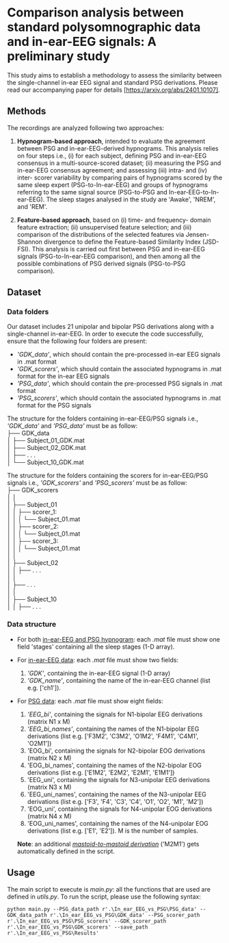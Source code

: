 # Comparison analysis between standard polysomnographic data and in-ear-EEG signals: A preliminary study
This study aims to establish a methodology to assess the similarity between the single-channel in-ear EEG signal and standard PSG derivations. Please read our accompanying paper for details [https://arxiv.org/abs/2401.10107].


## Methods
The recordings are analyzed following two approaches:

1. **Hypnogram-based approach**, intended to evaluate the agreement between PSG and in-ear-EEG-derived hypnograms. This analysis relies on four steps i.e., (i) for each subject, defining PSG and in-ear-EEG consensus in a multi-source-scored dataset; (ii) measuring the PSG and in-ear-EEG consensus agreement; and assessing (iii) intra- and (iv) inter- scorer variability by comparing pairs of hypnograms scored by the same sleep expert (PSG-to-In-ear-EEG) and groups of hypnograms referring to the same signal source (PSG-to-PSG and In-ear-EEG-to-In-ear-EEG). The sleep stages analysed in the study are 'Awake', 'NREM', and 'REM'.

3. **Feature-based approach**, based on (i) time- and frequency- domain feature extraction; (ii) unsupervised feature selection; and (iii) comparison of the distributions of the selected features via Jensen-Shannon divergence to define the Feature-based Similarity Index (JSD-FSI). This analysis is carried out first between PSG and in-ear-EEG signals (PSG-to-In-ear-EEG comparison), and then among all the possible combinations of PSG derived signals (PSG-to-PSG comparison).



## Dataset
### Data folders
Our dataset includes 21 unipolar and bipolar PSG derivations along with a single-channel in-ear-EEG.
In order to execute the code successfully, ensure that the following four folders are present:
* *'GDK_data'*, which should contain the pre-processed in-ear EEG signals in .mat format
* *'GDK_scorers'*, which should contain the associated hypnograms in .mat format for the in-ear EEG signals
* *'PSG_data'*, which should contain the pre-processed PSG signals in .mat format
* *'PSG_scorers'*, which should contain the associated hypnograms in .mat format for the PSG signals

The structure for the folders containing in-ear-EEG/PSG signals i.e., *'GDK_data'* and *'PSG_data'* must be as follow:  
├── GDK_data  
│ ├── Subject_01_GDK.mat  
│ ├── Subject_02_GDK.mat  
│ ├──   . . .   
│ └──  Subject_10_GDK.mat

The structure for the folders containing the scorers for in-ear-EEG/PSG signals i.e., *'GDK_scorers'* and *'PSG_scorers'* must be as follow:  
├── GDK_scorers  
│ │  
│ ├── Subject_01  
│ │ ├── scorer_1:  
│ │ │ └── Subject_01.mat  
│ │ ├── scorer_2:  
│ │ │ └── Subject_01.mat  
│ │ ├── scorer_3:  
│ │ │ └── Subject_01.mat  
│ │  
│ ├── Subject_02  
│ │ ├──  . . .   
│ │  
│ ├──  . . .   
│ │  
│ ├── Subject_10  
│ │ ├──  . . . 


### Data structure
- For both <ins>in-ear-EEG and PSG hypnogram</ins>: each *.mat* file must show one field 'stages' containing all the sleep stages (1-D array).
  
- For <ins>in-ear-EEG data</ins>: each *.mat* file must show two fields:
  1. *'GDK'*, containing the in-ear-EEG signal (1-D array)
  2. *'GDK_name'*, containing the name of the in-ear-EEG channel (list e.g. ['ch1']).  

- For <ins>PSG data</ins>: each *.mat* file must show eight fields:
  1. *'EEG_bi'*, containing the signals for N1-bipolar EEG derivations (matrix N1 x M)
  2. *'EEG_bi_names'*, containing the names of the N1-bipolar EEG derivations (list e.g. ['F3M2', 'C3M2', 'O1M2', 'F4M1', 'C4M1', 'O2M1'])
  3. 'EOG_bi', containing the signals for N2-bipolar EOG derivations (matrix N2 x M)
  4. 'EOG_bi_names', containing the names of the N2-bipolar EOG derivations (list e.g. ['E1M2', 'E2M2', 'E2M1', 'E1M1'])
  5. 'EEG_uni', containing the signals for N3-unipolar EEG derivations (matrix N3 x M)
  6. 'EEG_uni_names', containing the names of the N3-unipolar EEG derivations (list e.g. ['F3', 'F4', 'C3', 'C4', 'O1', 'O2', 'M1', 'M2'])
  7. 'EOG_uni', containing the signals for N4-unipolar EOG derivations (matrix N4 x M)
  8. 'EOG_uni_names', containing the names of the N4-unipolar EOG derivations (list e.g. ['E1', 'E2']). M is the number of samples.  

  **Note**: an additional <ins>*mastoid-to-mastoid derivation*</ins> ('M2M1') gets automatically defined in the script.



## Usage
The main script to execute is *main.py*: all the functions that are used are defined in *utils.py*. To run the script, please use the following syntax:
```blue
python main.py --PSG_data_path r'.\In_ear_EEG_vs_PSG\PSG_data' --GDK_data_path r'.\In_ear_EEG_vs_PSG\GDK_data' --PSG_scorer_path r'.\In_ear_EEG_vs_PSG\PSG_scorers' --GDK_scorer_path r'.\In_ear_EEG_vs_PSG\GDK_scorers' --save_path r'.\In_ear_EEG_vs_PSG\Results'
```
